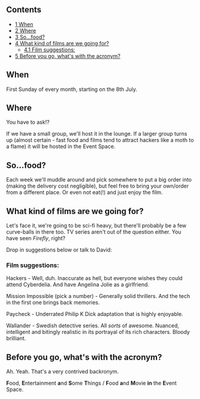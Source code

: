 Contents
--------

-   [1 When](#When)
-   [2 Where](#Where)
-   [3 So...food?](#So...food.3F)
-   [4 What kind of films are we going for?](#What_kind_of_films_are_we_going_for.3F)
    -   [4.1 Film suggestions:](#Film_suggestions:)
-   [5 Before you go, what's with the acronym?](#Before_you_go.2C_what.27s_with_the_acronym.3F)

When
----

First Sunday of every month, starting on the 8th July.

Where
-----

You have to ask!?

If we have a small group, we'll host it in the lounge. If a larger group turns up (almost certain - fast food and films tend to attract hackers like a moth to a flame) it will be hosted in the Event Space.

So...food?
----------

Each week we'll muddle around and pick somewhere to put a big order into (making the delivery cost negligible), but feel free to bring your own/order from a different place. Or even not eat(!) and just enjoy the film.

What kind of films are we going for?
------------------------------------

Let's face it, we're going to be sci-fi heavy, but there'll probably be a few curve-balls in there too. TV series aren't out of the question either. You have seen *Firefly*, right?

Drop in suggestions below or talk to David:

### Film suggestions:

Hackers - Well, duh. Inaccurate as hell, but everyone wishes they could attend Cyberdelia. And have Angelina Jolie as a girlfriend.

Mission Impossible (pick a number) - Generally solid thrillers. And the tech in the first one brings back memories.

Paycheck - Underrated Philip K Dick adaptation that is highly enjoyable.

Wallander - Swedish detective series. All *sorts* of awesome. Nuanced, intelligent and bitingly realistic in its portrayal of its rich characters. Bloody brilliant.

Before you go, what's with the acronym?
---------------------------------------

Ah. Yeah. That's a very contrived backronym.

**F**ood, **E**ntertainment **a**nd **S**ome **T**hings / **F**ood **a**nd **M**ovie **in** the **E**vent Space.
